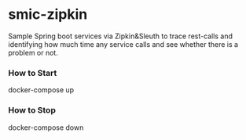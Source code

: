 # smic-zipkin

Sample Spring boot services via Zipkin&Sleuth to trace rest-calls and identifying
how much time any service calls and see whether there is a problem or not.

### How to Start

docker-compose up

### How to Stop

docker-compose down

